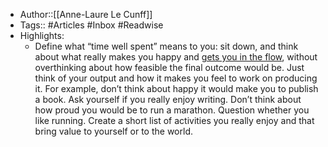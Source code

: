 - Author::[[Anne-Laure Le Cunff]]
- Tags:: #Articles #Inbox #Readwise
- Highlights:
    - Define what “time well spent” means to you: sit down, and think about what really makes you happy and [gets you in the flow](https://nesslabs.com/flow), without overthinking about how feasible the final outcome would be. Just think of your output and how it makes you feel to work on producing it. For example, don’t think about happy it would make you to publish a book. Ask yourself if you really enjoy writing. Don’t think about how proud you would be to run a marathon. Question whether you like running. Create a short list of activities you really enjoy and that bring value to yourself or to the world.

